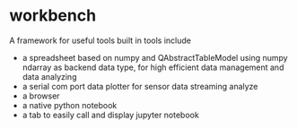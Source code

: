 # workbench
A framework for useful tools
built in tools include
- a spreadsheet based on numpy and QAbstractTableModel using numpy ndarray as backend data type, for high efficient data management and data analyzing
- a serial com port data plotter for sensor data streaming analyze
- a browser
- a native python notebook
- a tab to easily call and display jupyter notebook